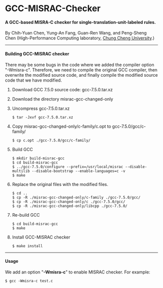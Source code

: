 # GCC-MISRAC-Checker
#### A GCC-based MISRA-C checker for single-translation-unit-labeled rules.

By Chih-Yuan Chen, Yung-An Fang, Guan-Ren Wang, and Peng-Sheng Chen (High-Performance Computing laboratory, [Chung Cheng University](https://www.ccu.edu.tw/).)

----------------------------

#### Building GCC-MISRAC checker

There may be some bugs in the code where we added the compiler option  "-Wmisra-c". Therefore, we need to compile the original GCC compiler, then overwrite the modified source code, and finally compile the modified source code that we have modified.

1. Download GCC 7.5.0 source code: gcc-7.5.0.tar.xz

   

2. Download the directory misrac-gcc-changed-only

   

3. Uncompress gcc-7.5.0.tar.xz

   ```
   $ tar -Jxvf gcc-7.5.0.tar.xz
   ```

   

4. Copy misrac-gcc-changed-only/c-family/c.opt to gcc-7.5.0/gcc/c-family/

   ```
   $ cp c.opt ./gcc-7.5.0/gcc/c-family/
   ```

   

5. Build GCC

   ```
   $ mkdir build-misrac-gcc
   $ cd build-misrac-gcc
   $ ../gcc-7.5.0/configure --prefix=/usr/local/misrac --disable-multilib --disable-bootstrap --enable-languages=c -v
   $ make
   ```

   

6. Replace the original files with the modified files.

   ```
   $ cd ..
   $ cp -R ./misrac-gcc-changed-only/c-family ./gcc-7.5.0/gcc/
   $ cp -R ./misrac-gcc-changed-only/c ./gcc-7.5.0/gcc/
   $ cp -R ./misrac-gcc-changed-only/libcpp ./gcc-7.5.0/
   ```

   

7. Re-build GCC

   ```
   $ cd build-misrac-gcc
   $ make
   ```

   

8. Install GCC-MISRAC checker

   ```
   $ make install
   ```

   

----------------

#### Usage

We add an option "**-Wmisra-c**" to enable MISRAC checker. For example:

```
$ gcc -Wmisra-c test.c
```

